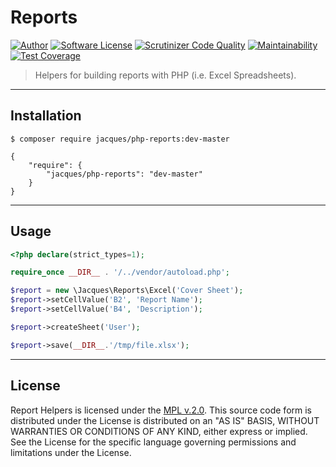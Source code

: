 # Reports

[![Author](http://img.shields.io/badge/author-@jacques-blue.svg?style=flat-square)](https://twitter.com/jacques)
[![Software License](https://img.shields.io/badge/license-MIT-brightgreen.svg?style=flat-square)](LICENSE.md)
[![Scrutinizer Code Quality](https://scrutinizer-ci.com/g/jacques/php-reports/badges/quality-score.png?b=master)](https://scrutinizer-ci.com/g/jacques/php-reports/?branch=master)
[![Maintainability](https://api.codeclimate.com/v1/badges/750d2130ab688f3d8031/maintainability)](https://codeclimate.com/github/jacques/php-reports/maintainability)
[![Test Coverage](https://api.codeclimate.com/v1/badges/750d2130ab688f3d8031/test_coverage)](https://codeclimate.com/github/jacques/php-reports/test_coverage)

> Helpers for building reports with PHP (i.e. Excel Spreadsheets).

---

## Installation

```
$ composer require jacques/php-reports:dev-master
```

```
{
    "require": {
        "jacques/php-reports": "dev-master"
    }
}
```

---

## Usage

```php
<?php declare(strict_types=1);

require_once __DIR__ . '/../vendor/autoload.php';

$report = new \Jacques\Reports\Excel('Cover Sheet');
$report->setCellValue('B2', 'Report Name');
$report->setCellValue('B4', 'Description');

$report->createSheet('User');

$report->save(__DIR__.'/tmp/file.xlsx');
```

---

## License

Report Helpers is licensed under the [MPL v.2.0](LICENSE).
This source code form is distributed under the License is distributed
on an "AS IS" BASIS, WITHOUT WARRANTIES OR CONDITIONS OF ANY KIND,
either express or implied. See the License for the specific language
governing permissions and limitations under the License.
